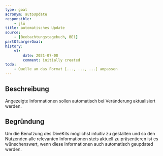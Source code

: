 ```yaml
---
type: goal
acronym: autoUpdate
responsible: 
    - jlü
title: automatisches Update
source: 
    - [Beobachtungstagebuch, BE1]
partOfLargerGoal: 
history:
    v1:
        date: 2021-07-08
        comment: initially created
todo: 
    - Quelle an das Format [..., ..., ...] anpassen 
---
```


## Beschreibung

Angezeigte Informationen sollen automatisch bei Veränderung aktualisiert werden.

## Begründung

Um die Benutzung des DiveKits möglichst intuitiv zu gestalten und so den Nutzenden alle relevanten Informationen stets aktuell
zu präsentieren ist es wünschenswert, wenn diese Informationen auch automatisch geupdated werden.


